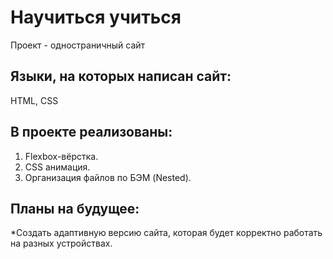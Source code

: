 # Научиться учиться

Проект - одностраничный сайт

## Языки, на которых написан сайт:
HTML, CSS

## В проекте реализованы:
1. Flexbox-вёрстка.
2. CSS анимация.
3. Организация файлов по БЭМ (Nested).

## Планы на будущее:
*Создать адаптивную версию сайта, которая будет корректно работать на разных устройствах.